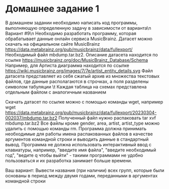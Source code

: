 # Домашнее задание 1
В домашнем задании необходимо написать код программы, выполняющую определенную задачу в зависимости от варианта\n
Вариант #9\n
Необходимо разработать программу, которая обрабатывает данные онлайн сервиса MusicBrainz.
Датасет можно скачать на официальном сайте MusicBrainz https://data.metabrainz.org/pub/musicbrainz/data/fullexport/
Необходимый файл mbdump.tar.bz2.
Описание датасета находится по ссылке https://musicbrainz.org/doc/MusicBrainz_Database/Schema
Например, для Артиста диаграмма находится по ссылке https://wiki.musicbrainz.org/images/7/7e/artist_entity_details.svg
Файл датасета представляет из себя сжатый архив из множества текстовых файлов, где данные располагаются в строчках, а поля разделены символом табуляции \t
Каждая таблица на схемах представлена отдельным файлом с аналогичным названием

Скачать датасет по ссылке можно с помощью команды wget, например
wget https://data.metabrainz.org/pub/musicbrainz/data/fullexport/20230304-002037/mbdump.tar.bz2
Полученный файл нужно распаковать
tar xvf mbdump.tar.bz2
Все файлы кроме gender, area, artist, artist_type можно удалить с помощью команды rm.
Программа должна принимать необходимые для работы имена распакованных файлов в качестве аргументов командной строки и выводить данные в стандартный вывод.
Программа не должна использовать интерактивный ввод с клавиатуры, например, "введите имя файла", "введите необходимый год", "ведите q чтобы выйти" - такими программами не удобно пользоваться и их разработка занимает больше времени.

Ваш вариант:
Вывести названия (при наличии) всех групп, которые были основаны в период между двумя годами, переданными в аргументах командной строки
